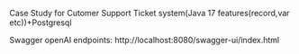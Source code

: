 Case Study for Cutomer Support Ticket system(Java 17 features(record,var etc))+Postgresql

Swagger openAI endpoints:
http://localhost:8080/swagger-ui/index.html
